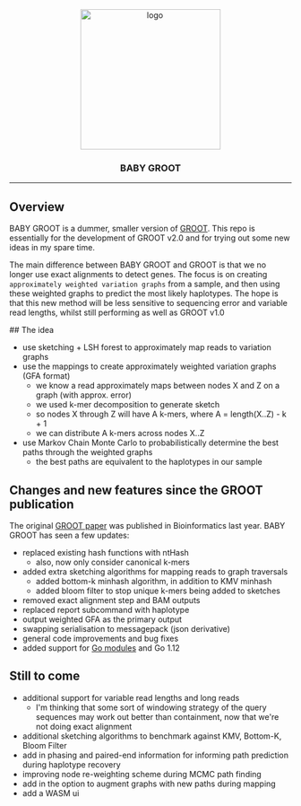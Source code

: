 <div align="center">
					<object type="image/png" data="wasm/assets/css/images/baby-groot.svg" width="250">
						<img src="https://github.com/will-rowe/groot/raw/master/paper/img/misc/groot-logo.png" alt="logo" width="250">
					</object>
    <h3>BABY GROOT</h3>
</div>

***

## Overview

BABY GROOT is a dummer, smaller version of [GROOT](https://github.com/will-rowe/groot). This repo is essentially for the development of GROOT v2.0 and for trying out some new ideas in my spare time.

The main difference between BABY GROOT and GROOT is that we no longer use exact alignments to detect genes. The focus is on creating `approximately weighted variation graphs` from a sample, and then using these weighted graphs to predict the most likely haplotypes. The hope is that this new method will be less sensitive to sequencing error and variable read lengths, whilst still performing as well as GROOT v1.0

## The idea

* use sketching + LSH forest to approximately map reads to variation graphs
* use the mappings to create approximately weighted variation graphs (GFA format)
  * we know a read approximately maps between nodes X and Z on a graph (with approx. error)
  * we used k-mer decomposition to generate sketch
  * so nodes X through Z will have A k-mers, where A = length(X..Z) - k + 1 
  * we can distribute A k-mers across nodes X..Z
* use Markov Chain Monte Carlo to probabilistically determine the best paths through the weighted graphs
  * the best paths are equivalent to the haplotypes in our sample

## Changes and new features since the GROOT publication

The original [GROOT paper](https://academic.oup.com/bioinformatics/article/34/21/3601/4995843) was published in Bioinformatics last year. BABY GROOT has seen a few updates:

* replaced existing hash functions with ntHash
  * also, now only consider canonical k-mers
* added extra sketching algorithms for mapping reads to graph traversals
  * added bottom-k minhash algorithm, in addition to KMV minhash
  * added bloom filter to stop unique k-mers being added to sketches
* removed exact alignment step and BAM outputs
* replaced report subcommand with haplotype
* output weighted GFA as the primary output
* swapping serialisation to messagepack (json derivative)
* general code improvements and bug fixes
* added support for [Go modules](https://github.com/golang/go/wiki/Modules) and Go 1.12

## Still to come

* additional support for variable read lengths and long reads
  * I'm thinking that some sort of windowing strategy of the query sequences may work out better than containment, now that we're not doing exact alignment
* additional sketching algorithms to benchmark against KMV, Bottom-K, Bloom Filter
* add in phasing and paired-end information for informing path prediction during haplotype recovery
* improving node re-weighting scheme during MCMC path finding
* add in the option to augment graphs with new paths during mapping
* add a WASM ui
